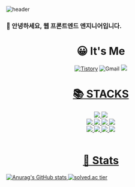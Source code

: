 ![header](https://capsule-render.vercel.app/api?type=waving&color=gradient&idx=2&height=250&section=header&text=JunSik's%20GitHub&fontSize=70&animation=fadeIn)
### 👋 안녕하세요, 웹 프론트엔드 엔지니어입니다.
<div align=center><h1>😀 It's Me</h1></div>
<div align=center>
  </a> <a href = "https://jun-bae.tistory.com/"> <img alt="Tistory" src ="https://img.shields.io/badge/Tistory-orange.svg?&style=for-the-badge"/></a>
  <img alt="Gmail" src 
  ="https://img.shields.io/badge/wns0394@gmail.com-EA4335.svg?&style=for-the-badge&logo=Gmail&logoColor=white"/>
  </a> <a href = "https://www.notion.so/junbaesick/3d961e6921b441d695d5a8879a84d97b"> <img src="https://img.shields.io/badge/notion-000000?style=for-the-badge&logo=notion&logoColor=white"> 

</div>

<div align=center><h1>📚 STACKS</h1></div>

<div align=center> 

  <img src="https://img.shields.io/badge/react-61DAFB?style=for-the-badge&logo=react&logoColor=black"> 
  <img src="https://img.shields.io/badge/vue.js-4FC08D?style=for-the-badge&logo=vue.js&logoColor=white"> 
  <br>

  
  <img src="https://img.shields.io/badge/html5-E34F26?style=for-the-badge&logo=html5&logoColor=white"> 
  <img src="https://img.shields.io/badge/css-1572B6?style=for-the-badge&logo=css3&logoColor=white"> 
  <img src="https://img.shields.io/badge/javascript-F7DF1E?style=for-the-badge&logo=javascript&logoColor=black"> 
  <img src="https://img.shields.io/badge/typescript-3178C6?style=for-the-badge&logo=typescript&logoColor=white"> 
  <br>

  
  <img src="https://img.shields.io/badge/github-181717?style=for-the-badge&logo=github&logoColor=white">
  <img src="https://img.shields.io/badge/git-F05032?style=for-the-badge&logo=git&logoColor=white">
  <img src="https://img.shields.io/badge/jirasoftware-0052CC?style=for-the-badge&logo=jira software&logoColor=white">
  <img src="https://img.shields.io/badge/figma-F24E1EC?style=for-the-badge&logo=figma&logoColor=white">
  <br>
  <br>
  
</div>

  <div align=center><h1>🦾 Stats</h1></div>
  
  ![Anurag's GitHub stats](https://github-readme-stats.vercel.app/api?username=wns0394&show_icons=true&theme=buefy)
  [![solved.ac tier](http://mazassumnida.wtf/api/v2/generate_badge?boj=wnstlr0394)](https://solved.ac/wnstlr0394)
  
